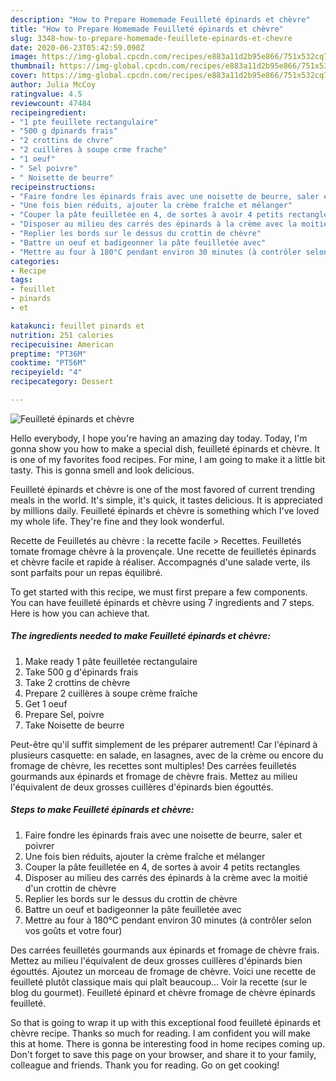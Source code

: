 ```yaml
---
description: "How to Prepare Homemade Feuilleté épinards et chèvre"
title: "How to Prepare Homemade Feuilleté épinards et chèvre"
slug: 3348-how-to-prepare-homemade-feuillete-epinards-et-chevre
date: 2020-06-23T05:42:59.090Z
image: https://img-global.cpcdn.com/recipes/e883a11d2b95e866/751x532cq70/feuillete-epinards-et-chevre-photo-principale-de-la-recette.jpg
thumbnail: https://img-global.cpcdn.com/recipes/e883a11d2b95e866/751x532cq70/feuillete-epinards-et-chevre-photo-principale-de-la-recette.jpg
cover: https://img-global.cpcdn.com/recipes/e883a11d2b95e866/751x532cq70/feuillete-epinards-et-chevre-photo-principale-de-la-recette.jpg
author: Julia McCoy
ratingvalue: 4.5
reviewcount: 47484
recipeingredient:
- "1 pte feuillete rectangulaire"
- "500 g dpinards frais"
- "2 crottins de chvre"
- "2 cuillères à soupe crme frache"
- "1 oeuf"
- " Sel poivre"
- " Noisette de beurre"
recipeinstructions:
- "Faire fondre les épinards frais avec une noisette de beurre, saler et poivrer"
- "Une fois bien réduits, ajouter la crème fraîche et mélanger"
- "Couper la pâte feuilletée en 4, de sortes à avoir 4 petits rectangles"
- "Disposer au milieu des carrés des épinards à la crème avec la moitié d&#39;un crottin de chèvre"
- "Replier les bords sur le dessus du crottin de chèvre"
- "Battre un oeuf et badigeonner la pâte feuilletée avec"
- "Mettre au four à 180°C pendant environ 30 minutes (à contrôler selon vos goûts et votre four)"
categories:
- Recipe
tags:
- feuillet
- pinards
- et

katakunci: feuillet pinards et 
nutrition: 251 calories
recipecuisine: American
preptime: "PT36M"
cooktime: "PT56M"
recipeyield: "4"
recipecategory: Dessert

---
```



![Feuilleté épinards et chèvre](https://img-global.cpcdn.com/recipes/e883a11d2b95e866/751x532cq70/feuillete-epinards-et-chevre-photo-principale-de-la-recette.jpg)

Hello everybody, I hope you're having an amazing day today. Today, I'm gonna show you how to make a special dish, feuilleté épinards et chèvre. It is one of my favorites food recipes. For mine, I am going to make it a little bit tasty. This is gonna smell and look delicious.

Feuilleté épinards et chèvre is one of the most favored of current trending meals in the world. It's simple, it's quick, it tastes delicious. It is appreciated by millions daily. Feuilleté épinards et chèvre is something which I've loved my whole life. They're fine and they look wonderful.

Recette de Feuilletés au chèvre : la recette facile &gt; Recettes. Feuilletés tomate fromage chèvre à la provençale. Une recette de feuilletés épinards et chèvre facile et rapide à réaliser. Accompagnés d&#39;une salade verte, ils sont parfaits pour un repas équilibré.


To get started with this recipe, we must first prepare a few components. You can have feuilleté épinards et chèvre using 7 ingredients and 7 steps. Here is how you can achieve that.

<!--inarticleads1-->

##### The ingredients needed to make Feuilleté épinards et chèvre:

1. Make ready 1 pâte feuilletée rectangulaire
1. Take 500 g d&#39;épinards frais
1. Take 2 crottins de chèvre
1. Prepare 2 cuillères à soupe crème fraîche
1. Get 1 oeuf
1. Prepare  Sel, poivre
1. Take  Noisette de beurre


Peut-être qu&#39;il suffit simplement de les préparer autrement! Car l&#39;épinard à plusieurs casquette: en salade, en lasagnes, avec de la crème ou encore du fromage de chèvre, les recettes sont multiples! Des carrées feuilletés gourmands aux épinards et fromage de chèvre frais. Mettez au milieu l&#39;équivalent de deux grosses cuillères d&#39;épinards bien égouttés. 

<!--inarticleads2-->

##### Steps to make Feuilleté épinards et chèvre:

1. Faire fondre les épinards frais avec une noisette de beurre, saler et poivrer
1. Une fois bien réduits, ajouter la crème fraîche et mélanger
1. Couper la pâte feuilletée en 4, de sortes à avoir 4 petits rectangles
1. Disposer au milieu des carrés des épinards à la crème avec la moitié d&#39;un crottin de chèvre
1. Replier les bords sur le dessus du crottin de chèvre
1. Battre un oeuf et badigeonner la pâte feuilletée avec
1. Mettre au four à 180°C pendant environ 30 minutes (à contrôler selon vos goûts et votre four)


Des carrées feuilletés gourmands aux épinards et fromage de chèvre frais. Mettez au milieu l&#39;équivalent de deux grosses cuillères d&#39;épinards bien égouttés. Ajoutez un morceau de fromage de chèvre. Voici une recette de feuilleté plutôt classique mais qui plaît beaucoup… Voir la recette (sur le blog du gourmet). Feuilleté épinard et chèvre fromage de chèvre épinards feuilleté. 

So that is going to wrap it up with this exceptional food feuilleté épinards et chèvre recipe. Thanks so much for reading. I am confident you will make this at home. There is gonna be interesting food in home recipes coming up. Don't forget to save this page on your browser, and share it to your family, colleague and friends. Thank you for reading. Go on get cooking!
